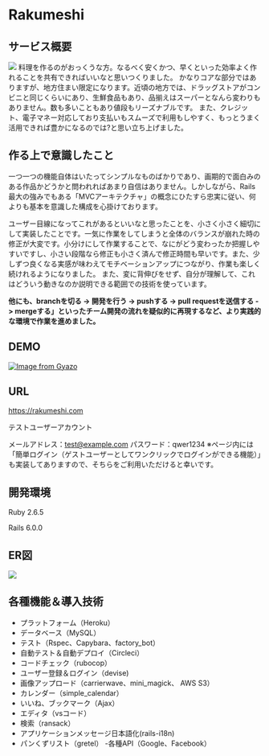 # Rakumeshi

## サービス概要
![](https://i.gyazo.com/59b715c849bebdb48dc41a433a61d715.jpg)
料理を作るのがおっくうな方。なるべく安くかつ、早くといった効率よく作れることを共有できればいいなと思いつくりました。
かなりコアな部分ではありますが、地方住まい限定になります。近頃の地方では、ドラッグストアがコンビニと同じくらいにあり、生鮮食品もあり、品揃えはスーパーとなんら変わりもありません。数も多いこともあり値段もリーズナブルです。
また、クレジット、電子マネー対応しており支払いもスムーズで利用もしやすく、もっとうまく活用できれば豊かになるのでは?と思い立ち上げました。

## 作る上で意識したこと
一つ一つの機能自体はいたってシンプルなものばかりであり、画期的で面白みのある作品かどうかと問われればあまり自信はありません。しかしながら、Rails最大の強みでもある「MVCアーキテクチャ」の概念にひたすら忠実に従い、何よりも基本を意識した構成を心掛けております。

ユーザー目線になってこれがあるといいなと思ったことを、小さく小さく細切にして実装したことです。一気に作業をしてしまうと全体のバランスが崩れた時の修正が大変です。小分けにして作業することで、なにがどう変わったか把握しやすいですし、小さい段階なら修正も小さく済んで修正時間も早いです。また、少しずつ良くなる実感が味わえてモチベーションアップにつながり、作業も楽しく続けれるようになりました。
また、変に背伸びをせず、自分が理解して、これはどういう動きなのか説明できる範囲での技術を使っています。

**他にも、branchを切る -> 開発を行う -> pushする -> pull requestを送信する -> mergeする」といったチーム開発の流れを疑似的に再現するなど、より実践的な環境で作業を進めました。**

## DEMO
[![Image from Gyazo](https://i.gyazo.com/4b5ae3595021d1ae5464c5a6efda89ee.gif)](https://gyazo.com/4b5ae3595021d1ae5464c5a6efda89ee)


## URL
https://rakumeshi.com

テストユーザーアカウント

メールアドレス：test@example.com
パスワード：qwer1234
※ページ内には「簡単ログイン（ゲストユーザーとしてワンクリックでログインができる機能）」も実装してありますので、そちらをご利用いただけると幸いです。

## 開発環境
Ruby 2.6.5

Rails 6.0.0

## ER図
![](https://i.gyazo.com/f6bb2c43af888bea14bb8c09ac43b889.png)

## 各種機能＆導入技術
- プラットフォーム（Heroku）
- データベース（MySQL）
- テスト（Rspec、Capybara、factory_bot）
- 自動テスト＆自動デプロイ（Circleci）
- コードチェック（rubocop）
- ユーザー登録＆ログイン（devise)
- 画像アップロード（carrierwave、mini_magick、 AWS S3）
- カレンダー（simple_calendar）
- いいね、ブックマーク（Ajax）
- エディタ（vsコード）
- 検索（ransack）
- アプリケーションメッセージ日本語化(rails-i18n)
- パンくずリスト（gretel）
-各種API（Google、Facebook）



